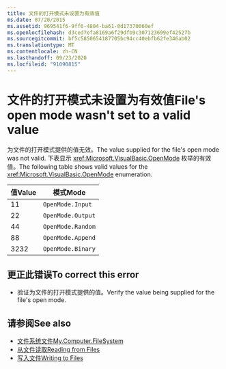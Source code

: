 ```yaml
---
title: 文件的打开模式未设置为有效值
ms.date: 07/20/2015
ms.assetid: 969541f6-9ff6-4804-ba61-0d17370060ef
ms.openlocfilehash: d3ced7efa8169a6f29dfb9c307123699ef42527b
ms.sourcegitcommit: bf5c5850654187705bc94cc40ebfb62fe346ab02
ms.translationtype: MT
ms.contentlocale: zh-CN
ms.lasthandoff: 09/23/2020
ms.locfileid: "91090815"
---
```

# <a name="files-open-mode-wasnt-set-to-a-valid-value"></a><span data-ttu-id="d7b88-102">文件的打开模式未设置为有效值</span><span class="sxs-lookup"><span data-stu-id="d7b88-102">File's open mode wasn't set to a valid value</span></span>

<span data-ttu-id="d7b88-103">为文件的打开模式提供的值无效。</span><span class="sxs-lookup"><span data-stu-id="d7b88-103">The value supplied for the file's open mode was not valid.</span></span> <span data-ttu-id="d7b88-104">下表显示 <xref:Microsoft.VisualBasic.OpenMode> 枚举的有效值。</span><span class="sxs-lookup"><span data-stu-id="d7b88-104">The following table shows valid values for the <xref:Microsoft.VisualBasic.OpenMode> enumeration.</span></span>  
  
|<span data-ttu-id="d7b88-105">值</span><span class="sxs-lookup"><span data-stu-id="d7b88-105">Value</span></span>|<span data-ttu-id="d7b88-106">模式</span><span class="sxs-lookup"><span data-stu-id="d7b88-106">Mode</span></span>|  
|-----------|----------|  
|<span data-ttu-id="d7b88-107">1</span><span class="sxs-lookup"><span data-stu-id="d7b88-107">1</span></span>|`OpenMode.Input`|  
|<span data-ttu-id="d7b88-108">2</span><span class="sxs-lookup"><span data-stu-id="d7b88-108">2</span></span>|`OpenMode.Output`|  
|<span data-ttu-id="d7b88-109">4</span><span class="sxs-lookup"><span data-stu-id="d7b88-109">4</span></span>|`OpenMode.Random`|  
|<span data-ttu-id="d7b88-110">8</span><span class="sxs-lookup"><span data-stu-id="d7b88-110">8</span></span>|`OpenMode.Append`|  
|<span data-ttu-id="d7b88-111">32</span><span class="sxs-lookup"><span data-stu-id="d7b88-111">32</span></span>|`OpenMode.Binary`|  
  
## <a name="to-correct-this-error"></a><span data-ttu-id="d7b88-112">更正此错误</span><span class="sxs-lookup"><span data-stu-id="d7b88-112">To correct this error</span></span>  
  
- <span data-ttu-id="d7b88-113">验证为文件的打开模式提供的值。</span><span class="sxs-lookup"><span data-stu-id="d7b88-113">Verify the value being supplied for the file's open mode.</span></span>  
  
## <a name="see-also"></a><span data-ttu-id="d7b88-114">请参阅</span><span class="sxs-lookup"><span data-stu-id="d7b88-114">See also</span></span>

- [<span data-ttu-id="d7b88-115">文件系统文件</span><span class="sxs-lookup"><span data-stu-id="d7b88-115">My.Computer.FileSystem</span></span>](xref:Microsoft.VisualBasic.FileIO.FileSystem)
- [<span data-ttu-id="d7b88-116">从文件读取</span><span class="sxs-lookup"><span data-stu-id="d7b88-116">Reading from Files</span></span>](../developing-apps/programming/drives-directories-files/reading-from-files.md)
- [<span data-ttu-id="d7b88-117">写入文件</span><span class="sxs-lookup"><span data-stu-id="d7b88-117">Writing to Files</span></span>](../developing-apps/programming/drives-directories-files/writing-to-files.md)
